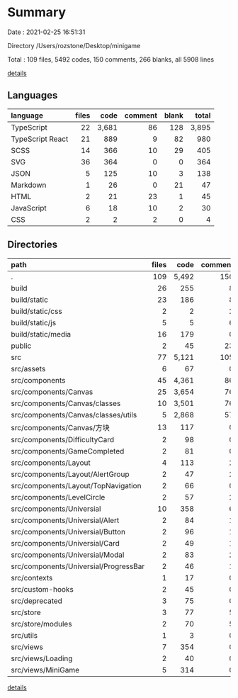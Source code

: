 # Summary

Date : 2021-02-25 16:51:31

Directory /Users/rozstone/Desktop/minigame

Total : 109 files,  5492 codes, 150 comments, 266 blanks, all 5908 lines

[details](details.md)

## Languages
| language | files | code | comment | blank | total |
| :--- | ---: | ---: | ---: | ---: | ---: |
| TypeScript | 22 | 3,681 | 86 | 128 | 3,895 |
| TypeScript React | 21 | 889 | 9 | 82 | 980 |
| SCSS | 14 | 366 | 10 | 29 | 405 |
| SVG | 36 | 364 | 0 | 0 | 364 |
| JSON | 5 | 125 | 10 | 3 | 138 |
| Markdown | 1 | 26 | 0 | 21 | 47 |
| HTML | 2 | 21 | 23 | 1 | 45 |
| JavaScript | 6 | 18 | 10 | 2 | 30 |
| CSS | 2 | 2 | 2 | 0 | 4 |

## Directories
| path | files | code | comment | blank | total |
| :--- | ---: | ---: | ---: | ---: | ---: |
| . | 109 | 5,492 | 150 | 266 | 5,908 |
| build | 26 | 255 | 8 | 1 | 264 |
| build/static | 23 | 186 | 8 | 0 | 194 |
| build/static/css | 2 | 2 | 2 | 0 | 4 |
| build/static/js | 5 | 5 | 6 | 0 | 11 |
| build/static/media | 16 | 179 | 0 | 0 | 179 |
| public | 2 | 45 | 23 | 2 | 70 |
| src | 77 | 5,121 | 105 | 239 | 5,465 |
| src/assets | 6 | 67 | 0 | 0 | 67 |
| src/components | 45 | 4,361 | 86 | 151 | 4,598 |
| src/components/Canvas | 25 | 3,654 | 76 | 90 | 3,820 |
| src/components/Canvas/classes | 10 | 3,501 | 76 | 85 | 3,662 |
| src/components/Canvas/classes/utils | 5 | 2,868 | 57 | 37 | 2,962 |
| src/components/Canvas/方块 | 13 | 117 | 0 | 0 | 117 |
| src/components/DifficultyCard | 2 | 98 | 0 | 4 | 102 |
| src/components/GameCompleted | 2 | 81 | 0 | 6 | 87 |
| src/components/Layout | 4 | 113 | 2 | 9 | 124 |
| src/components/Layout/AlertGroup | 2 | 47 | 2 | 5 | 54 |
| src/components/Layout/TopNavigation | 2 | 66 | 0 | 4 | 70 |
| src/components/LevelCircle | 2 | 57 | 2 | 5 | 64 |
| src/components/Universial | 10 | 358 | 6 | 37 | 401 |
| src/components/Universial/Alert | 2 | 84 | 1 | 8 | 93 |
| src/components/Universial/Button | 2 | 96 | 1 | 9 | 106 |
| src/components/Universial/Card | 2 | 49 | 1 | 9 | 59 |
| src/components/Universial/Modal | 2 | 83 | 2 | 6 | 91 |
| src/components/Universial/ProgressBar | 2 | 46 | 1 | 5 | 52 |
| src/contexts | 1 | 17 | 0 | 4 | 21 |
| src/custom-hooks | 2 | 45 | 0 | 8 | 53 |
| src/deprecated | 3 | 75 | 0 | 7 | 82 |
| src/store | 3 | 77 | 5 | 19 | 101 |
| src/store/modules | 2 | 70 | 5 | 14 | 89 |
| src/utils | 1 | 3 | 0 | 1 | 4 |
| src/views | 7 | 354 | 0 | 26 | 380 |
| src/views/Loading | 2 | 40 | 0 | 5 | 45 |
| src/views/MiniGame | 5 | 314 | 0 | 21 | 335 |

[details](details.md)